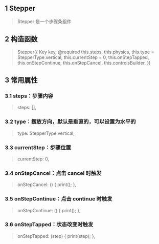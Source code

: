 ## **1 Stepper**
> Stepper 是一个步骤条组件

## **2 构造函数** 
> Stepper({
>     Key key,
>     @required this.steps,
>     this.physics,
>     this.type = StepperType.vertical,
>     this.currentStep = 0,
>     this.onStepTapped,
>     this.onStepContinue,
>     this.onStepCancel,
>     this.controlsBuilder,
> })

## **3 常用属性** 
### **3.1 steps：步骤内容**
> steps: <Step>[],

### **3.2 type：摆放方向，默认是垂直的，可以设置为水平的**
> type: StepperType.vertical,

### **3.3 currentStep：步骤位置**
> currentStep: 0,

### **3.4 onStepCancel：点击 cancel 时触发**
> onStepCancel: () {
>     print();
> },

### **3.5 onStepContinue：点击 continue 时触发**
> onStepContinue: () {
>     print();
> },

### **3.6 onStepTapped：状态改变时触发**
> onStepTapped: (step) {
>     print(step);
> },